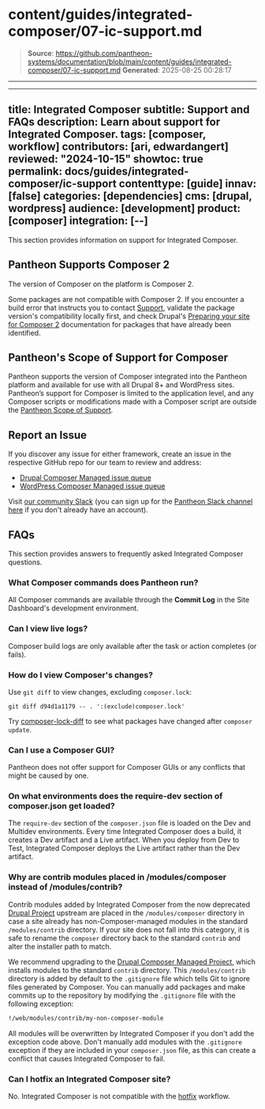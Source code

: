 # content/guides/integrated-composer/07-ic-support.md

> **Source**: https://github.com/pantheon-systems/documentation/blob/main/content/guides/integrated-composer/07-ic-support.md
> **Generated**: 2025-08-25 00:28:17

---

---
title: Integrated Composer
subtitle: Support and FAQs
description: Learn about support for Integrated Composer.
tags: [composer, workflow]
contributors: [ari, edwardangert]
reviewed: "2024-10-15"
showtoc: true
permalink: docs/guides/integrated-composer/ic-support
contenttype: [guide]
innav: [false]
categories: [dependencies]
cms: [drupal, wordpress]
audience: [development]
product: [composer]
integration: [--]
---

This section provides information on support for Integrated Composer.

## Pantheon Supports Composer 2

The version of Composer on the platform is Composer 2.

Some packages are not compatible with Composer 2. If you encounter a build error that instructs you to contact [Support](/guides/support/contact-support), validate the package version's compatibility locally first, and check Drupal's [Preparing your site for Composer 2](https://www.drupal.org/docs/develop/using-composer/preparing-your-site-for-composer-2#s-composer-plugins) documentation for packages that have already been identified.

## Pantheon's Scope of Support for Composer

Pantheon supports the version of Composer integrated into the Pantheon platform and available for use with all Drupal 8+ and WordPress sites. Pantheon’s support for Composer is limited to the application level, and any Composer scripts or modifications made with a Composer script are outside the [Pantheon Scope of Support](/guides/support/).

## Report an Issue

If you discover any issue for either framework, create an issue in the respective GitHub repo for our team to review and address: 
* [Drupal Composer Managed issue queue](https://github.com/pantheon-upstreams/drupal-composer-managed/issues)
* [WordPress Composer Managed issue queue](https://github.com/pantheon-upstreams/wordpress-composer-managed/issues)

Visit [our community Slack](https://pantheon-community.slack.com/archives/CT8MC5Y0K) (you can sign up for the [Pantheon Slack channel here](https://slackin.pantheon.io/) if you don't already have an account).

## FAQs

This section provides answers to frequently asked Integrated Composer questions.


### What Composer commands does Pantheon run?

All Composer commands are available through the **Commit Log** in the Site Dashboard's development environment.

### Can I view live logs?

Composer build logs are only available after the task or action completes (or fails).

### How do I view Composer's changes?

Use `git diff` to view changes, excluding `composer.lock`:

```bash{promptUser: user}
git diff d94d1a1179 -- . ':(exclude)composer.lock'
```

Try [composer-lock-diff](https://github.com/davidrjonas/composer-lock-diff) to see what packages have changed after `composer update`.

### Can I use a Composer GUI?

Pantheon does not offer support for Composer GUIs or any conflicts that might be caused by one.

### On what environments does the require-dev section of composer.json get loaded?

The `require-dev` section of the `composer.json` file is loaded on the Dev and Multidev environments. Every time Integrated Composer does a build, it creates a Dev artifact and a Live artifact. When you deploy from Dev to Test, Integrated Composer deploys the Live artifact rather than the Dev artifact.

### Why are contrib modules placed in /modules/composer instead of /modules/contrib?

Contrib modules added by Integrated Composer from the now deprecated [Drupal Project](https://github.com/pantheon-upstreams/drupal-project/blob/master/composer.json#L29) upstream are placed in the `/modules/composer` directory in case a site already has non-Composer-managed modules in the standard `/modules/contrib` directory. If your site does not fall into this category, it is safe to rename the `composer` directory back to the standard `contrib` and alter the installer path to match.

We recommend upgrading to the [Drupal Composer Managed Project](https://github.com/pantheon-upstreams/drupal-composer-managed/blob/main/composer.json#L50), which installs modules to the standard `contrib` directory. This `/modules/contrib` directory is added by default to the `.gitignore` file which tells Git to ignore files generated by Composer. You can manually add packages and make commits up to the repository by modifying the `.gitignore` file with the following exception:

```bash
!/web/modules/contrib/my-non-composer-module
```

<Alert title="Note"  type="info" >

All modules will be overwritten by Integrated Composer if you don't add the exception code above. Don't manually add modules with the `.gitignore` exception if they are included in your `composer.json` file, as this can create a conflict that causes Integrated Composer to fail.

</Alert>

### Can I hotfix an Integrated Composer site?

No. Integrated Composer is not compatible with the [hotfix](/guides/git/hotfixes) workflow.
